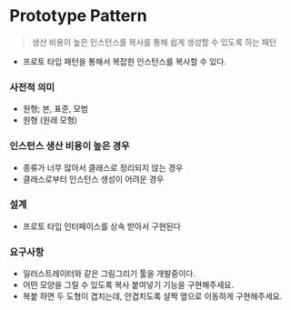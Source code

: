 # Prototype Pattern
> 생산 비용이 높은 인스턴스를 복사를 통해 쉽게 생성할 수 있도록 하는 패턴
- 프로토 타입 패턴을 통해서 복잡한 인스턴스를 복사할 수 있다. 

### 사전적 의미
- 원형; 본, 표준, 모범
- 원형 (원래 모형)

### 인스턴스 생산 비용이 높은 경우
- 종류가 너무 많아서 클래스로 정리되지 않는 경우
- 클래스로부터 인스턴스 생성이 어려운 경우

### 설계
- 프로토 타입 인터페이스를 상속 받아서 구현된다

### 요구사항
- 일러스트레이터와 같은 그림그리기 툴을 개발중이다.
- 어떤 모양을 그릴 수 있도록 복사 붙여넣기 기능을 구현해주세요. 
- 복붙 하면 두 도형이 겹치는데, 안겹치도록 살짝 옆으로 이동하게 구현해주세요. 